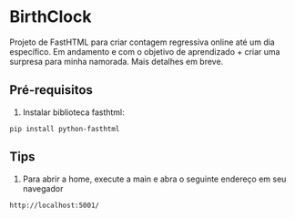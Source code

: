 # BirthClock
Projeto de FastHTML para criar contagem regressiva online até um dia específico.
Em andamento e com o objetivo de aprendizado + criar uma surpresa para minha namorada. Mais detalhes em breve.

## Pré-requisitos
1. Instalar biblioteca fasthtml:

```
pip install python-fasthtml
```

## Tips

1. Para abrir a home, execute a main e abra o seguinte endereço em seu navegador
```
http://localhost:5001/
```
